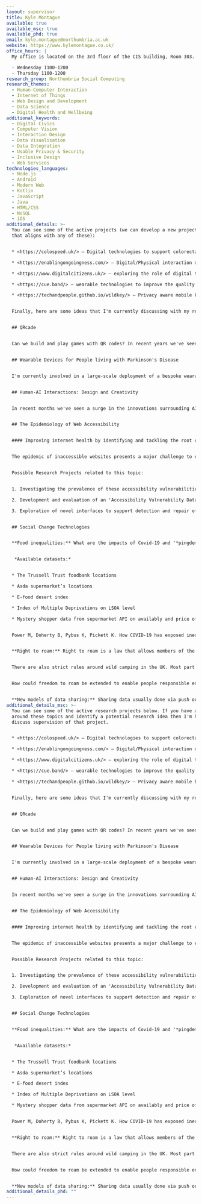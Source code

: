 ```yaml
---
layout: supervisor
title: Kyle Montague
available: true
available_msc: true
available_phd: true
email: kyle.montague@northumbria.ac.uk
website: https://www.kylemontague.co.uk/
office_hours: |
  My office is located on the 3rd floor of the CIS building, Room 303.

  - Wednesday 1100-1200
  - Thursday 1100-1200
research_group: Northumbria Social Computing
research_themes:
  - Human-Computer Interaction
  - Internet of Things
  - Web Design and Development
  - Data Science
  - Digital Health and Wellbeing
additional_keywords:
  - Digital Civics
  - Computer Vision
  - Interaction Design
  - Data Visualisation
  - Data Integration
  - Usable Privacy & Security
  - Inclusive Design
  - Web Services
technologies_languages:
  - Node.js
  - Android
  - Modern Web
  - Kotlin
  - JavaScript
  - Java
  - HTML/CSS
  - NoSQL
  - iOS
additional_details: >-
  You can see some of the active projects (we can develop a new project idea
  that aligns with any of these):


  * <https://colospeed.uk/> – Digital technologies to support colorectal cancer research

  * <https://enablingongoingness.com/> – Digital/Physical interaction design around end of life and bereavement (IoT/Android/iOS/Wearables)

  * <https://www.digitalcitizens.uk/> – exploring the role of digital technologies with respect to community engagement, democracy, discrimination, politics and action.

  * <https://cue.band/> – wearable technologies to improve the quality of life for people living with Parkinson's Disease. (Android/iOS/Wearables)

  * <https://techandpeople.github.io/wildkey/> – Privacy aware mobile keyboard data collection for research studies. 


  Finally, here are some ideas that I'm currently discussing with my research team in NorSC. 


  ## QRcade


  Can we build and play games with QR codes? In recent years we've seen a resurgence in the use of QRcodes for quick access and sharing of information. This project will explore alternative use cases these QRcodes. For example, can we create multiplayer games such as LaserTag using our phones and QRcodes? What about recreating some retro arcade games as large scale interactions for public displays through the power of QRcodes. 


  ## Wearable Devices for People living with Parkinson's Disease


  I'm currently involved in a large-scale deployment of a bespoke wearable device that has been designed to support (PwP) people living with Parkinson's Disease. We will be sending 3000 wearable devices to PwP and having them test and evaluate our designs. As this is an ongoing project there is an opportunity to develop new features and functionality and have that be used by a large population in the wild. We also know from our research that a number of PwP already own Android Wear and iOS Apple Watches – therefore, I'm happy to discuss and supervise projects that will look to design and develop new apps for these wearable devices also. 


  ## Human-AI Interactions: Design and Creativity


  In recent months we've seen a surge in the innovations surrounding AI tools and frameworks aligned with creative practices - for example [Stable Diffusion](https://stability.ai/blog/stable-diffusion-public-release) and [MidJourney](https://www.midjourney.com/home/). These technologies are set to disrupt the design and creative industries; ultimately transforming the ways in which we (i.e. anyone) can design or create. Whilst much of the focus and attention thus far has been on the potential harms of deep fakes, there is an exiciting opportunity to harness these technologies for more positive endeavours. I would be keen to support and supervise projects that want to exploring the design of interfaces and tools that work with these AI systems to empower and augment everyday interactions of regular people. 


  ## The Epidemiology of Web Accessibility


  #### Improving internet health by identifying and tackling the root cause of web accessibility issues


  The epidemic of inaccessible websites presents a major challenge to equitable information access and continues to threaten our visions of an inclusive digital society. Strategic and transformational investment across public and private sectors has seen exponential growth in the digital economy and the adoption rate of digital service delivery, which has been further accelerated by recent impacts of the COVID-19 pandemic. And yet, despite decades of research, education, legislation, and policy reform globally, little progress has been made to ensure accessibility of websites. Longitudinal analysis of web accessibility improvements revealed that many changes could be attributed to external factors of influence (e.g., Search engine page ranking criteria, and support mobile layouts) ([Richards et al. 2012](https://dl.acm.org/doi/10.1145/2384916.2384931)) and more recent studies demonstrating that modern websites a continually failing at the most basic level of web accessibility. Moreover, 23-50% of accessibility barriers could be found and addressed by developers using automated tools – suggesting that our current approaches to improving the state of web accessibility are not fit for purpose. Today’s web accessibility strategies and tools are predicated on the believe that web accessibility issues are introduced through code created by the website developer, and therefore focus on that website’s code in isolation. However, as demonstrated in modern web securities research, vulnerabilities can be introduced via dependencies to external libraries and frameworks outside of their development control.


  Possible Research Projects related to this topic:


  1. Investigating the prevalence of these accessibility vulnerabilities through large-scale analysis of websites using machine learning techniques. (see this paper as background – [Ross et al. 2020](https://doi.org/10.1145/3348797)) 

  2. Development and evaluation of an 'Accessibility Vulnerability Database' – either through crowdsourced reporting interfaces; or machine learning and autonomous detection (e.g. github bots)

  3. Exploration of novel interfaces to support detection and repair of accessibility vulnerabilities and wider adoption of these epidemiology inspired approaches and improve overall internet health.


  ## Social Change Technologies


  **Food inequalities:** What are the impacts of Covid-19 and '*pingdemic*' on food security in the UK? Interesting to look at this in relation to socioeconomic indicators. 


   *Available datasets:*


  * The Trussell Trust foodbank locations

  * Asda supermarket’s locations

  * E-food desert index

  * Index of Multiple Deprivations on LSOA level

  * Mystery shopper data from supermarket API on availably and price of [essential food items](https://eur02.safelinks.protection.outlook.com/?url=https%3A%2F%2Fwww.trusselltrust.org%2Fget-help%2Femergency-food%2Ffood-parcel%2F&data=04%7C01%7Ckyle.montague%40northumbria.ac.uk%7Cd4b5823b5bdc408ba84308d95c0b149d%7Ce757cfdd1f354457af8f7c9c6b1437e3%7C0%7C0%7C637642024916783228%7CUnknown%7CTWFpbGZsb3d8eyJWIjoiMC4wLjAwMDAiLCJQIjoiV2luMzIiLCJBTiI6Ik1haWwiLCJXVCI6Mn0%3D%7C1000&sdata=huNroaqAy4sX3oiunt3m0FoGck6Am2PPkfq%2BmjtxuLg%3D&reserved=0) from shops located in IMD decile 1.


  Power M, Doherty B, Pybus K, Pickett K. How COVID-19 has exposed inequalities in the UK food system: The case of UK food and poverty. *Emerald Open Research*. 2020;2:11. Published 2020 May 13. doi:10.35241/emeraldopenres.13539.2 - [https://www.ncbi.nlm.nih.gov/pmc/articles/PMC7219559/](https://eur02.safelinks.protection.outlook.com/?url=https%3A%2F%2Fwww.ncbi.nlm.nih.gov%2Fpmc%2Farticles%2FPMC7219559%2F&data=04%7C01%7Ckyle.montague%40northumbria.ac.uk%7Cd4b5823b5bdc408ba84308d95c0b149d%7Ce757cfdd1f354457af8f7c9c6b1437e3%7C0%7C0%7C637642024916793181%7CUnknown%7CTWFpbGZsb3d8eyJWIjoiMC4wLjAwMDAiLCJQIjoiV2luMzIiLCJBTiI6Ik1haWwiLCJXVCI6Mn0%3D%7C1000&sdata=wNtupjJ9R3u8aLEs%2F8lwtYSGEo40q1GlOqUcgD1SoO8%3D&reserved=0)


  **Right to roam:** Right to roam is a law that allows members of the public access certain public or privately owned land, lakes, and rivers for recreation and exercise. With the Countryside and Rights of Way Act 2000 people in England were given freedom to roam on 8% of the land. Last year over 100 authors, musicians, and actors [signed an open letter](https://www.righttoroam.org.uk/letter) to the PM Boris Johnson to call for extending people’s rights to roam.  


  There are also strict rules around wild camping in the UK. Most part of England and Wales it is illegal to wild camp. Although people still wild camp following the rules of arrive late, leave early and leave no trace. However, not all people follow these rules and there have been incidents which have resulted in harsher restrictions - <https://www.northumberlandgazette.co.uk/news/crime/kielder-bans-wild-camping-after-rubbish-dumped-park-2909142>


  How could freedom to roam be extended to enable people responsible enjoy the outdoors and recreational activates? Who can take advantage of this right? What would be solutions for extending the rights, keeping people accountable and helping safeguard nature? What data can be used or collected to explore this?


  **New models of data sharing:** Sharing data usually done via push or pull protocols, using a predefined code, authentication methods and REST API. How can we reimagine data sharing using trigger methods? For example, using “If This, Then That” (IFTTT) channels and to create recipes. What data can be shared using this trigger model? What are benefits and implications for individual and group privacy? [https://data.world/blog/were-on-ifttt/](https://eur02.safelinks.protection.outlook.com/?url=https%3A%2F%2Fdata.world%2Fblog%2Fwere-on-ifttt%2F&data=04%7C01%7Ckyle.montague%40northumbria.ac.uk%7Cd4b5823b5bdc408ba84308d95c0b149d%7Ce757cfdd1f354457af8f7c9c6b1437e3%7C0%7C0%7C637642024916803140%7CUnknown%7CTWFpbGZsb3d8eyJWIjoiMC4wLjAwMDAiLCJQIjoiV2luMzIiLCJBTiI6Ik1haWwiLCJXVCI6Mn0%3D%7C1000&sdata=Zc3bp2UelH2WAReNy37as3hFLGijC6pf%2FNa%2BuIe%2BsLk%3D&reserved=0)
additional_details_msc: >-
  You can see some of the active research projects below. If you have a read
  around these topics and identify a potential research idea then I'm happy to
  discuss supervision of that project. 


  * <https://colospeed.uk/> – Digital technologies to support colorectal cancer research

  * <https://enablingongoingness.com/> – Digital/Physical interaction design around end of life and bereavement (IoT/Android/iOS/Wearables)

  * <https://www.digitalcitizens.uk/> – exploring the role of digital technologies with respect to community engagement, democracy, discrimination, politics and action.

  * <https://cue.band/> – wearable technologies to improve the quality of life for people living with Parkinson's Disease. (Android/iOS/Wearables)

  * <https://techandpeople.github.io/wildkey/> – Privacy aware mobile keyboard data collection for research studies. 


  Finally, here are some ideas that I'm currently discussing with my research team in NorSC. 


  ## QRcade


  Can we build and play games with QR codes? In recent years we've seen a resurgence in the use of QRcodes for quick access and sharing of information. This project will explore alternative use cases these QRcodes. For example, can we create multiplayer games such as LaserTag using our phones and QRcodes? What about recreating some retro arcade games as large scale interactions for public displays through the power of QRcodes. 


  ## Wearable Devices for People living with Parkinson's Disease


  I'm currently involved in a large-scale deployment of a bespoke wearable device that has been designed to support (PwP) people living with Parkinson's Disease. We will be sending 3000 wearable devices to PwP and having them test and evaluate our designs. As this is an ongoing project there is an opportunity to develop new features and functionality and have that be used by a large population in the wild. We also know from our research that a number of PwP already own Android Wear and iOS Apple Watches – therefore, I'm happy to discuss and supervise projects that will look to design and develop new apps for these wearable devices also. 


  ## Human-AI Interactions: Design and Creativity


  In recent months we've seen a surge in the innovations surrounding AI tools and frameworks aligned with creative practices - for example [Stable Diffusion](https://stability.ai/blog/stable-diffusion-public-release) and [MidJourney](https://www.midjourney.com/home/). These technologies are set to disrupt the design and creative industries; ultimately transforming the ways in which we (i.e. anyone) can design or create. Whilst much of the focus and attention thus far has been on the potential harms of deep fakes, there is an exiciting opportunity to harness these technologies for more positive endeavours. I would be keen to support and supervise projects that want to exploring the design of interfaces and tools that work with these AI systems to empower and augment everyday interactions of regular people. 


  ## The Epidemiology of Web Accessibility


  #### Improving internet health by identifying and tackling the root cause of web accessibility issues


  The epidemic of inaccessible websites presents a major challenge to equitable information access and continues to threaten our visions of an inclusive digital society. Strategic and transformational investment across public and private sectors has seen exponential growth in the digital economy and the adoption rate of digital service delivery, which has been further accelerated by recent impacts of the COVID-19 pandemic. And yet, despite decades of research, education, legislation, and policy reform globally, little progress has been made to ensure accessibility of websites. Longitudinal analysis of web accessibility improvements revealed that many changes could be attributed to external factors of influence (e.g., Search engine page ranking criteria, and support mobile layouts) ([Richards et al. 2012](https://dl.acm.org/doi/10.1145/2384916.2384931)) and more recent studies demonstrating that modern websites a continually failing at the most basic level of web accessibility. Moreover, 23-50% of accessibility barriers could be found and addressed by developers using automated tools – suggesting that our current approaches to improving the state of web accessibility are not fit for purpose. Today’s web accessibility strategies and tools are predicated on the believe that web accessibility issues are introduced through code created by the website developer, and therefore focus on that website’s code in isolation. However, as demonstrated in modern web securities research, vulnerabilities can be introduced via dependencies to external libraries and frameworks outside of their development control.


  Possible Research Projects related to this topic:


  1. Investigating the prevalence of these accessibility vulnerabilities through large-scale analysis of websites using machine learning techniques. (see this paper as background – [Ross et al. 2020](https://doi.org/10.1145/3348797)) 

  2. Development and evaluation of an 'Accessibility Vulnerability Database' – either through crowdsourced reporting interfaces; or machine learning and autonomous detection (e.g. github bots)

  3. Exploration of novel interfaces to support detection and repair of accessibility vulnerabilities and wider adoption of these epidemiology inspired approaches and improve overall internet health.


  ## Social Change Technologies


  **Food inequalities:** What are the impacts of Covid-19 and '*pingdemic*' on food security in the UK? Interesting to look at this in relation to socioeconomic indicators. 


   *Available datasets:*


  * The Trussell Trust foodbank locations

  * Asda supermarket’s locations

  * E-food desert index

  * Index of Multiple Deprivations on LSOA level

  * Mystery shopper data from supermarket API on availably and price of [essential food items](https://eur02.safelinks.protection.outlook.com/?url=https%3A%2F%2Fwww.trusselltrust.org%2Fget-help%2Femergency-food%2Ffood-parcel%2F&data=04%7C01%7Ckyle.montague%40northumbria.ac.uk%7Cd4b5823b5bdc408ba84308d95c0b149d%7Ce757cfdd1f354457af8f7c9c6b1437e3%7C0%7C0%7C637642024916783228%7CUnknown%7CTWFpbGZsb3d8eyJWIjoiMC4wLjAwMDAiLCJQIjoiV2luMzIiLCJBTiI6Ik1haWwiLCJXVCI6Mn0%3D%7C1000&sdata=huNroaqAy4sX3oiunt3m0FoGck6Am2PPkfq%2BmjtxuLg%3D&reserved=0) from shops located in IMD decile 1.


  Power M, Doherty B, Pybus K, Pickett K. How COVID-19 has exposed inequalities in the UK food system: The case of UK food and poverty. *Emerald Open Research*. 2020;2:11. Published 2020 May 13. doi:10.35241/emeraldopenres.13539.2 - [https://www.ncbi.nlm.nih.gov/pmc/articles/PMC7219559/](https://eur02.safelinks.protection.outlook.com/?url=https%3A%2F%2Fwww.ncbi.nlm.nih.gov%2Fpmc%2Farticles%2FPMC7219559%2F&data=04%7C01%7Ckyle.montague%40northumbria.ac.uk%7Cd4b5823b5bdc408ba84308d95c0b149d%7Ce757cfdd1f354457af8f7c9c6b1437e3%7C0%7C0%7C637642024916793181%7CUnknown%7CTWFpbGZsb3d8eyJWIjoiMC4wLjAwMDAiLCJQIjoiV2luMzIiLCJBTiI6Ik1haWwiLCJXVCI6Mn0%3D%7C1000&sdata=wNtupjJ9R3u8aLEs%2F8lwtYSGEo40q1GlOqUcgD1SoO8%3D&reserved=0)


  **Right to roam:** Right to roam is a law that allows members of the public access certain public or privately owned land, lakes, and rivers for recreation and exercise. With the Countryside and Rights of Way Act 2000 people in England were given freedom to roam on 8% of the land. Last year over 100 authors, musicians, and actors [signed an open letter](https://www.righttoroam.org.uk/letter) to the PM Boris Johnson to call for extending people’s rights to roam.  


  There are also strict rules around wild camping in the UK. Most part of England and Wales it is illegal to wild camp. Although people still wild camp following the rules of arrive late, leave early and leave no trace. However, not all people follow these rules and there have been incidents which have resulted in harsher restrictions - <https://www.northumberlandgazette.co.uk/news/crime/kielder-bans-wild-camping-after-rubbish-dumped-park-2909142>


  How could freedom to roam be extended to enable people responsible enjoy the outdoors and recreational activates? Who can take advantage of this right? What would be solutions for extending the rights, keeping people accountable and helping safeguard nature? What data can be used or collected to explore this?


  **New models of data sharing:** Sharing data usually done via push or pull protocols, using a predefined code, authentication methods and REST API. How can we reimagine data sharing using trigger methods? For example, using “If This, Then That” (IFTTT) channels and to create recipes. What data can be shared using this trigger model? What are benefits and implications for individual and group privacy? [https://data.world/blog/were-on-ifttt/](https://eur02.safelinks.protection.outlook.com/?url=https%3A%2F%2Fdata.world%2Fblog%2Fwere-on-ifttt%2F&data=04%7C01%7Ckyle.montague%40northumbria.ac.uk%7Cd4b5823b5bdc408ba84308d95c0b149d%7Ce757cfdd1f354457af8f7c9c6b1437e3%7C0%7C0%7C637642024916803140%7CUnknown%7CTWFpbGZsb3d8eyJWIjoiMC4wLjAwMDAiLCJQIjoiV2luMzIiLCJBTiI6Ik1haWwiLCJXVCI6Mn0%3D%7C1000&sdata=Zc3bp2UelH2WAReNy37as3hFLGijC6pf%2FNa%2BuIe%2BsLk%3D&reserved=0)
additional_details_phd: ""
---
```

